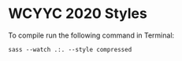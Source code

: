 # WCYYC 2020 Styles

To compile run the following command in Terminal:

```
sass --watch .:. --style compressed
```